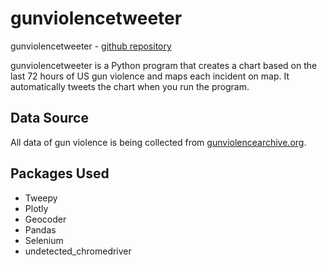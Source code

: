 # gunviolencetweeter

gunviolencetweeter - [github repository](https://github.com/PoliTwit1984/gunviolencetweeter)

gunviolencetweeter is a Python program that creates a chart based on the last 72 hours of US gun violence and maps each incident on map. It automatically tweets the chart when you run the program.

## Data Source

All data of gun violence is being collected from [gunviolencearchive.org](https://www.gunviolencearchive.org/).

## Packages Used
- Tweepy
- Plotly
- Geocoder
- Pandas
- Selenium
- undetected_chromedriver
